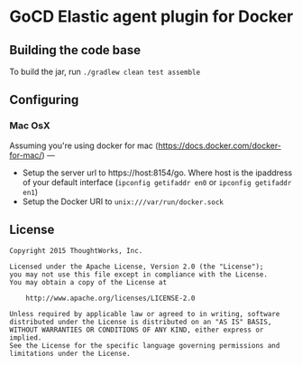 # GoCD Elastic agent plugin for Docker

## Building the code base

To build the jar, run `./gradlew clean test assemble`

## Configuring

### Mac OsX

Assuming you're using docker for mac (https://docs.docker.com/docker-for-mac/) —

* Setup the server url to https://host:8154/go. Where host is the ipaddress of your default interface (`ipconfig getifaddr en0` or `ipconfig getifaddr en1`)
* Setup the Docker URI to `unix:///var/run/docker.sock`

## License

```plain
Copyright 2015 ThoughtWorks, Inc.

Licensed under the Apache License, Version 2.0 (the "License");
you may not use this file except in compliance with the License.
You may obtain a copy of the License at

    http://www.apache.org/licenses/LICENSE-2.0

Unless required by applicable law or agreed to in writing, software
distributed under the License is distributed on an "AS IS" BASIS,
WITHOUT WARRANTIES OR CONDITIONS OF ANY KIND, either express or implied.
See the License for the specific language governing permissions and
limitations under the License.
```
